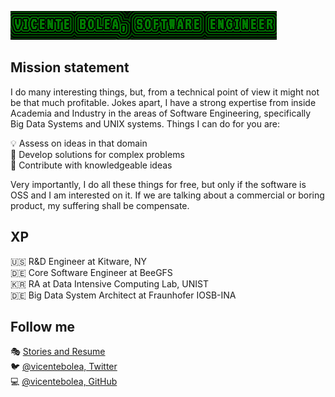 ![](https://raw.githubusercontent.com/vicentebolea/vicentebolea/master/vicentebanner.png)

## Mission statement

I do many interesting things, but, from a technical point of view it might not be that much profitable. Jokes apart, I have a strong expertise from inside Academia and Industry in the areas of Software Engineering, specifically Big Data Systems and UNIX systems. Things I can do for you are:

💡 Assess on ideas in that domain  
🤔 Develop solutions for complex problems  
🙏 Contribute with knowledgeable ideas  

Very importantly, I do all these things for free, but only if the software is OSS and I am interested on it. If we are talking about a commercial or boring product, my suffering shall be compensate.

## XP

🇺🇸 R&D Engineer at Kitware, NY  
🇩🇪 Core Software Engineer at BeeGFS  
🇰🇷 RA at Data Intensive Computing Lab, UNIST  
🇩🇪 Big Data System Architect at Fraunhofer IOSB-INA  

## Follow me

🎭 [Stories and Resume](https://vicentebolea.github.io/)   
🐦 [@vicentebolea, Twitter](https://twitter.com/vicentebolea)   
💻 [@vicentebolea, GitHub](https://github.com/vicentebolea)
